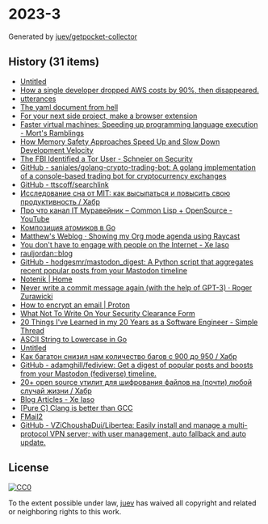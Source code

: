 # 2023-3

Generated by [juev/getpocket-collector](https://github.com/juev/getpocket-collector)

## History (31 items)

- [Untitled](https://blog.kycnot.me/payment-methods-kyc)
- [How a single developer dropped AWS costs by 90%, then disappeared.](https://scribe.rip/@maximetopolov/how-a-single-developer-dropped-aws-costs-by-90-then-disappeared-2b46a115103a)
- [utterances](https://utteranc.es)
- [The yaml document from hell](https://ruudvanasseldonk.com/2023/01/11/the-yaml-document-from-hell)
- [For your next side project, make a browser extension](https://www.geoffreylitt.com/2023/01/08/for-your-next-side-project-make-a-browser-extension.html)
- [Faster virtual machines: Speeding up programming language execution - Mort's Ramblings](https://mort.coffee/home/fast-interpreters/)
- [How Memory Safety Approaches Speed Up and Slow Down Development Velocity](https://verdagon.dev/blog/when-to-use-memory-safe-part-2)
- [The FBI Identified a Tor User - Schneier on Security](https://www.schneier.com/blog/archives/2023/01/the-fbi-identified-a-tor-user.html)
- [GitHub - saniales/golang-crypto-trading-bot: A golang implementation of a console-based trading bot for cryptocurrency exchanges](https://github.com/saniales/golang-crypto-trading-bot)
- [GitHub - ttscoff/searchlink](https://github.com/ttscoff/searchlink)
- [Исследование сна от MIT: как высыпаться и повысить свою продуктивность / Хабр](https://habr.com/ru/companies/first/articles/710772/)
- [Про что канал IT Муравейник – Common Lisp + OpenSource - YouTube](https://www.youtube.com/watch?v=kBR1XvsK9LM)
- [Композиция атомиков в Go](https://antonz.ru/atomics-composition/)
- [Matthew's Weblog · Showing my Org mode agenda using Raycast](https://mken.weblog.lol/2023/01/showing-my-org-mode-agenda-using-raycast)
- [You don't have to engage with people on the Internet - Xe Iaso](https://xeiaso.net/blog/lesson-online-feedback/)
- [rauljordan::blog](https://rauljordan.com/rust-concepts-i-wish-i-learned-earlier/)
- [GitHub - hodgesmr/mastodon_digest: A Python script that aggregates recent popular posts from your Mastodon timeline](https://github.com/hodgesmr/mastodon_digest)
- [Notenik | Home](https://notenik.app/index.html)
- [Never write a commit message again (with the help of GPT-3) · Roger Zurawicki](https://zura.wiki/post/never-write-a-commit-message-again-with-the-help-of-gpt-3/)
- [How to encrypt an email | Proton](https://proton.me/blog/how-to-encrypt-email)
- [What Not To Write On Your Security Clearance Form](https://milk.com/wall-o-shame/security_clearance.html)
- [20 Things I've Learned in my 20 Years as a Software Engineer - Simple Thread](https://www.simplethread.com/20-things-ive-learned-in-my-20-years-as-a-software-engineer/)
- [ASCII String to Lowercase in Go](https://www.openmymind.net/ASCII_String_To_Lowercase_in_Go/)
- [Untitled](https://www.troyhunt.com/pwned-or-bot/)
- [Как багатон снизил нам количество багов с 900 до 950 / Хабр](https://habr.com/ru/companies/skyeng/articles/711304/)
- [GitHub - adamghill/fediview: Get a digest of popular posts and boosts from your Mastodon (fediverse) timeline.](https://github.com/adamghill/fediview)
- [20+ open source утилит для шифрования файлов на (почти) любой случай жизни / Хабр](https://habr.com/ru/companies/bastion/articles/711064/)
- [Blog Articles - Xe Iaso](https://xeiaso.net/blog/)
- [[Pure C] Clang is better than GCC](https://yurichev.org/clang/)
- [FMail2](https://fmail-app.fr)
- [GitHub - VZiChoushaDui/Libertea: Easily install and manage a multi-protocol VPN server; with user management, auto fallback and auto update.](https://github.com/VZiChoushaDui/Libertea)

## License

[![CC0](https://mirrors.creativecommons.org/presskit/buttons/88x31/svg/cc-zero.svg)](https://creativecommons.org/publicdomain/zero/1.0/)

To the extent possible under law, [juev](https://github.com/juev) has waived all copyright and related or neighboring rights to this work.
